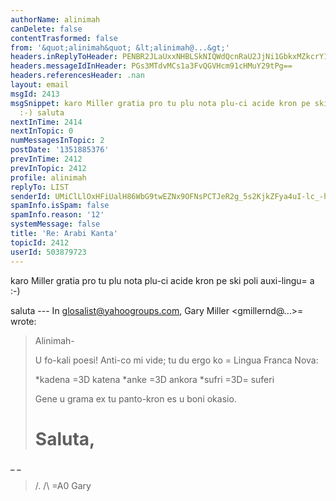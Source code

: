 ```yaml
---
authorName: alinimah
canDelete: false
contentTrasformed: false
from: '&quot;alinimah&quot; &lt;alinimah@...&gt;'
headers.inReplyToHeader: PENBR2JLaUxxNHBLSkNIQWdQcnRaU2JjNi1GbkxMZkcrY1dDK1RFN2gtQ245SFpGcU5vQUBtYWlsLmdtYWlsLmNvbT4=
headers.messageIdInHeader: PGs3MTdvMCs1a3FvQGVHcm91cHMuY29tPg==
headers.referencesHeader: .nan
layout: email
msgId: 2413
msgSnippet: karo Miller gratia pro tu plu nota plu-ci acide kron pe ski poli auxi-lingua
  :-) saluta
nextInTime: 2414
nextInTopic: 0
numMessagesInTopic: 2
postDate: '1351885376'
prevInTime: 2412
prevInTopic: 2412
profile: alinimah
replyTo: LIST
senderId: UMiClLlOxHFiUalH86WbG9twEZNx9OFNsPCTJeR2g_5s2KjkZFya4uI-lc_-hVLc56MSevE9zH0NaMwK-XOVMQMW_c4T1A
spamInfo.isSpam: false
spamInfo.reason: '12'
systemMessage: false
title: 'Re: Arabi Kanta'
topicId: 2412
userId: 503879723
---
```


karo Miller
gratia pro tu plu nota
plu-ci acide kron pe ski poli auxi-lingu=
a :-)

saluta
--- In glosalist@yahoogroups.com, Gary Miller <gmillernd@...>=
 wrote:
>
> Alinimah-
> 
> U fo-kali poesi! Anti-co mi vide; tu du ergo ko =
Lingua Franca Nova:
> 
> *kadena =3D katena
> *anke =3D ankora
> *sufri =3D=
 suferi
> 
> Gene u grama ex tu panto-kron es u boni okasio.
> 
> Saluta,
>=
 _ _
> /.
> /\ =A0 Gary
> #
>



